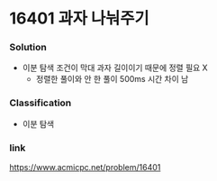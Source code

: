 # 16401 과자 나눠주기

### Solution
* 이분 탐색 조건이 막대 과자 길이이기 때문에 정렬 필요 X
	* 정렬한 풀이와 안 한 풀이 500ms 시간 차이 남

### Classification
* 이분 탐색

### link
https://www.acmicpc.net/problem/16401